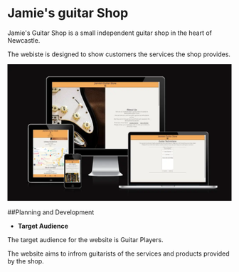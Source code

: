 # Jamie's guitar Shop

Jamie's Guitar Shop is a small independent guitar shop in the heart of Newcastle.

The webiste is designed to show customers the services the shop provides.

<img src="assets/readme-imgs/am-i-responsive.webp">

<!--add contents section-->

##Planning and Development

- __Target Audience__

The target audience for the website is Guitar Players.

The website aims to infrom guitarists of the services and products provided by the shop.